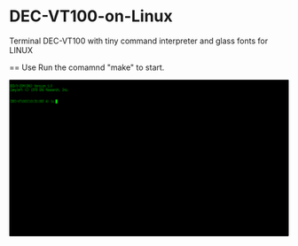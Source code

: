# DEC-VT100-on-Linux
Terminal DEC-VT100 with tiny command interpreter and glass fonts for LINUX

== Use
Run the comamnd "make" to start. 


![alt tag](https://raw.githubusercontent.com/spartrekus/DEC-VT100-on-Linux/master/ndecvt.png)

